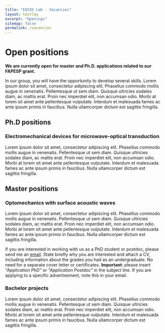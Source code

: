 ```yaml
---
title: "EQCOS Lab - Vacancies"
layout: textlay
excerpt: "Openings"
sitemap: false
permalink: /vacancies
---
```


# Open positions

**We are currently open for master and Ph.D. applications related to our FAPESP grant.**

In our group, you will have the opportunity to develop several skills. Lorem ipsum dolor sit amet, consectetur adipiscing elit. Phasellus commodo mollis augue in venenatis. Pellentesque ut sem diam. Quisque ultricies sodales diam, ac mattis erat. Proin nec imperdiet elit, non accumsan odio. Morbi at lorem sit amet ante pellentesque vulputate. Interdum et malesuada fames ac ante ipsum primis in faucibus. Nulla ullamcorper dictum est sagittis fringilla.  

## Ph.D positions

### Electromechanical devices for microwave-optical transduction
Lorem ipsum dolor sit amet, consectetur adipiscing elit. Phasellus commodo mollis augue in venenatis. Pellentesque ut sem diam. Quisque ultricies sodales diam, ac mattis erat. Proin nec imperdiet elit, non accumsan odio. Morbi at lorem sit amet ante pellentesque vulputate. Interdum et malesuada fames ac ante ipsum primis in faucibus. Nulla ullamcorper dictum est sagittis fringilla.

## Master positions

### Optomechanics with surface acoustic waves
Lorem ipsum dolor sit amet, consectetur adipiscing elit. Phasellus commodo mollis augue in venenatis. Pellentesque ut sem diam. Quisque ultricies sodales diam, ac mattis erat. Proin nec imperdiet elit, non accumsan odio. Morbi at lorem sit amet ante pellentesque vulputate. Interdum et malesuada fames ac ante ipsum primis in faucibus. Nulla ullamcorper dictum est sagittis fringilla.

If you are interested in working with us as a PhD student or postdoc, please send me an [email](mailto:rsilvabenevides@gmail.com). State briefly why you are interested and attach a CV, including information about the grades you had as an undergraduate. No need for a separate cover letter or certificates. **Important**: please insert _"Application PhD"_ or _"Application Postdoc"_ in the subject line. If you are applying to a specific advertisement, note this in your email.

### Bachelor projects
Lorem ipsum dolor sit amet, consectetur adipiscing elit. Phasellus commodo mollis augue in venenatis. Pellentesque ut sem diam. Quisque ultricies sodales diam, ac mattis erat. Proin nec imperdiet elit, non accumsan odio. Morbi at lorem sit amet ante pellentesque vulputate. Interdum et malesuada fames ac ante ipsum primis in faucibus. Nulla ullamcorper dictum est sagittis fringilla.

<!-- <figure>
<img src="{{ site.url }}{{ site.baseurl }}/images/picpic/Gallery/DSC_0696.jpg" width="95%">
</figure> -->
